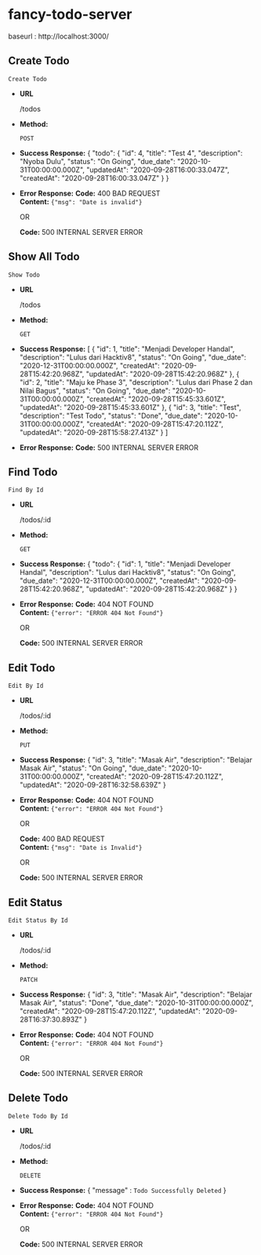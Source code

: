 # fancy-todo-server
baseurl : http://localhost:3000/

**Create Todo**
----
    Create Todo

* **URL**

    /todos

* **Method:**

    `POST`

* **Success Response:**
    {
        "todo": {
            "id": 4,
            "title": "Test 4",
            "description": "Nyoba Dulu",
            "status": "On Going",
            "due_date": "2020-10-31T00:00:00.000Z",
            "updatedAt": "2020-09-28T16:00:33.047Z",
            "createdAt": "2020-09-28T16:00:33.047Z"
        }
    }

* **Error Response:**
     **Code:** 400 BAD REQUEST <br />
    **Content:** `{"msg": "Date is invalid"}`

    OR

    **Code:** 500 INTERNAL SERVER ERROR <br />



**Show All Todo**
----
    Show Todo

* **URL**

    /todos

* **Method:**

    `GET`

* **Success Response:**
    [
        {
            "id": 1,
            "title": "Menjadi Developer Handal",
            "description": "Lulus dari Hacktiv8",
            "status": "On Going",
            "due_date": "2020-12-31T00:00:00.000Z",
            "createdAt": "2020-09-28T15:42:20.968Z",
            "updatedAt": "2020-09-28T15:42:20.968Z"
        },
        {
            "id": 2,
            "title": "Maju ke Phase 3",
            "description": "Lulus dari Phase 2 dan Nilai Bagus",
            "status": "On Going",
            "due_date": "2020-10-31T00:00:00.000Z",
            "createdAt": "2020-09-28T15:45:33.601Z",
            "updatedAt": "2020-09-28T15:45:33.601Z"
        },
        {
            "id": 3,
            "title": "Test",
            "description": "Test Todo",
            "status": "Done",
            "due_date": "2020-10-31T00:00:00.000Z",
            "createdAt": "2020-09-28T15:47:20.112Z",
            "updatedAt": "2020-09-28T15:58:27.413Z"
        }
    ]

* **Error Response:**
    **Code:** 500 INTERNAL SERVER ERROR <br />



**Find Todo**
----
    Find By Id

* **URL**

    /todos/:id

* **Method:**

    `GET`

* **Success Response:**
    {
        "todo": {
            "id": 1,
            "title": "Menjadi Developer Handal",
            "description": "Lulus dari Hacktiv8",
            "status": "On Going",
            "due_date": "2020-12-31T00:00:00.000Z",
            "createdAt": "2020-09-28T15:42:20.968Z",
            "updatedAt": "2020-09-28T15:42:20.968Z"
        }
    }
* **Error Response:**
     **Code:** 404 NOT FOUND <br />
    **Content:** `{"error": "ERROR 404 Not Found"}`

    OR

    **Code:** 500 INTERNAL SERVER ERROR <br />


**Edit Todo**
----
    Edit By Id

* **URL**

    /todos/:id

* **Method:**

    `PUT`

* **Success Response:**
    {
        "id": 3,
        "title": "Masak Air",
        "description": "Belajar Masak Air",
        "status": "On Going",
        "due_date": "2020-10-31T00:00:00.000Z",
        "createdAt": "2020-09-28T15:47:20.112Z",
        "updatedAt": "2020-09-28T16:32:58.639Z"
    }
    
* **Error Response:**
     **Code:** 404 NOT FOUND <br />
    **Content:** `{"error": "ERROR 404 Not Found"}`

    OR

     **Code:** 400 BAD REQUEST <br />
    **Content:** `{"msg": "Date is Invalid"}`

    OR

    **Code:** 500 INTERNAL SERVER ERROR <br />





**Edit Status**
----
    Edit Status By Id

* **URL**

    /todos/:id

* **Method:**

    `PATCH`

* **Success Response:**
     {
        "id": 3,
        "title": "Masak Air",
        "description": "Belajar Masak Air",
        "status": "Done",
        "due_date": "2020-10-31T00:00:00.000Z",
        "createdAt": "2020-09-28T15:47:20.112Z",
        "updatedAt": "2020-09-28T16:37:30.893Z"
    }

* **Error Response:**
     **Code:** 404 NOT FOUND <br />
    **Content:** `{"error": "ERROR 404 Not Found"}`

    OR

    **Code:** 500 INTERNAL SERVER ERROR <br />



**Delete Todo**
----
    Delete Todo By Id

* **URL**

    /todos/:id

* **Method:**

    `DELETE`

* **Success Response:**
     { "message" : `Todo Successfully Deleted` }

* **Error Response:**
     **Code:** 404 NOT FOUND <br />
    **Content:** `{"error": "ERROR 404 Not Found"}`

    OR

    **Code:** 500 INTERNAL SERVER ERROR <br />